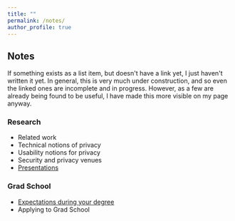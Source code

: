 ```yaml
---
title: ""
permalink: /notes/
author_profile: true
---
```


<h2>Notes</h2>
If something exists as a list item, but doesn't have a link yet, I just haven't written it yet. In general, this is very much under construction, and so even the linked ones are incomplete and in progress. However, as a few are already being found to be useful, I have made this more visible on my page anyway. 

<h3>Research</h3>
<ul>
  <li>Related work</li>
  <li>Technical notions of privacy</li>
  <li>Usability notions for privacy</li>
  <li>Security and privacy venues</li>
  <li><a href="https://bkacsmar.github.io/presentationnotes/">Presentations</a></li>
</ul>


<h3>Grad School</h3>
<ul>
  <li><a href="https://bkacsmar.github.io//expectationsforstudents/">Expectations during your degree</a></li>
  <li>Applying to Grad School</li>
</ul>


<!--Tell them about bibtex in google scholar/>
